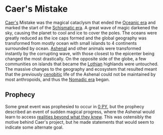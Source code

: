 # Caer's Mistake

[Caer's](../figures/caer.md) Mistake was the magical cataclysm that ended the [Oceanic era](../eras/oceanic.md) and marked the start of the [Schismatic era](../eras/schismatic.md). A great wave of magic darkened the sky, causing the planet to cool and ice to cover the poles. The oceans were greatly reduced as the ice caps formed and the global geography was transformed from mostly ocean with small islands to 4 continents surrounded by ocean. [Ashenal](../anthropoids/ashenal.md) and other animals were transformed instantly by the corrupting wave, with those closest to the epicenter being changed the most drastically. On the opposite side of the globe, a few communities on islands that became the [Lothian](../continents/lothia.md) highlands were untouched. The massive changes to the geography and ecosystem that resulted meant that the previously [cenobitic](../eras/cenobitic.md) life of the Ashenal could not be maintained by most anthropoids, and thus the [Nomadic era](../eras/nomadic.md) began.

## Prophecy

Some great event was prophesied to occur in [0 PY](../calendar.md#reckoning), but the prophecy described an event of sudden magical progress, where the Ashenal would learn to access [realities beyond what they knew](../../../cosmology/multiverse-structure.md). This was ostensibly the motive behind Caer's project, but he made statements that would seem to indicate some alternate goal.